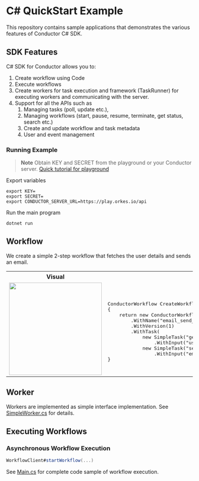 # C# QuickStart Example
This repository contains sample applications that demonstrates the various features of Conductor C# SDK.

## SDK Features
C# SDK for Conductor allows you to:
1. Create workflow using Code
2. Execute workflows
3. Create workers for task execution and framework (TaskRunner) for executing workers and communicating with the server.
4. Support for all the APIs such as
    1. Managing tasks (poll, update etc.),
    2. Managing workflows (start, pause, resume, terminate, get status, search etc.)
    3. Create and update workflow and task metadata
    4. User and event management


### Running Example

> **Note**
Obtain KEY and SECRET from the playground or your Conductor server. [Quick tutorial for playground](https://orkes.io/content/docs/getting-started/concepts/access-control-applications#access-keys)

Export variables
```shell
export KEY=
export SECRET=
export CONDUCTOR_SERVER_URL=https://play.orkes.io/api
```

Run the main program
```shell
dotnet run
```

## Workflow
We create a simple 2-step workflow that fetches the user details and sends an email.

<table><tr><th>Visual</th><th>Code</th></tr>
<tr>
<td width="50%"><img src="src/main/resources/workflow.png" width="250px"></td>
<td>
<pre> 
ConductorWorkflow CreateWorkflow()
{
    return new ConductorWorkflow()
        .WithName("email_send_workflow")
        .WithVersion(1)
        .WithTask(
            new SimpleTask("get_user_info", "get_user_info")
                .WithInput("userId", "${workflow.input.userId}"),
            new SimpleTask("send_email", "send_email")
                .WithInput("email", "${get_user_info.output.email}"));
}
</pre>
</td>
</tr>
</table>


## Worker
Workers are implemented as simple interface implementation. See [SimpleWorker.cs](src/Examples/Worker/SimpleWorker.cs) for details.

## Executing Workflows

### Asynchronous Workflow Execution
```csharp
WorkflowClient#startWorkflow(...)
```

See [Main.cs](src/Examples/Main.cs) for complete code sample of workflow execution.
